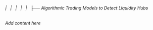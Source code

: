 ###### |   |   |   |   |   ├── Algorithmic Trading Models to Detect Liquidity Hubs

*Add content here*